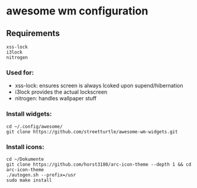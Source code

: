# awesome wm configuration
## Requirements
```
xss-lock
i3lock
nitrogen
```
### Used for:
- xss-lock: ensures screen is always lcoked upon supend/hibernation
- i3lock provides the actual lockscreen
- nitrogen: handles wallpaper stuff

### Install widgets:
```
cd ~/.config/awesome/
git clone https://github.com/streetturtle/awesome-wm-widgets.git
```

### Install icons:
```
cd ~/Dokumente
git clone https://github.com/horst3180/arc-icon-theme --depth 1 && cd arc-icon-theme
./autogen.sh --prefix=/usr
sudo make install
```
